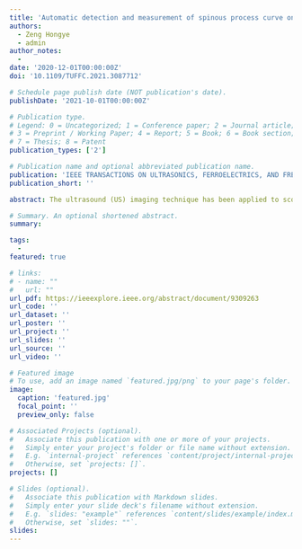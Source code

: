 ```yaml
---
title: 'Automatic detection and measurement of spinous process curve on clinical ultrasound spine images'
authors:
  - Zeng Hongye
  - admin
author_notes:
  -
date: '2020-12-01T00:00:00Z'
doi: '10.1109/TUFFC.2021.3087712'

# Schedule page publish date (NOT publication's date).
publishDate: '2021-10-01T00:00:00Z'

# Publication type.
# Legend: 0 = Uncategorized; 1 = Conference paper; 2 = Journal article;
# 3 = Preprint / Working Paper; 4 = Report; 5 = Book; 6 = Book section;
# 7 = Thesis; 8 = Patent
publication_types: ['2']

# Publication name and optional abbreviated publication name.
publication: 'IEEE TRANSACTIONS ON ULTRASONICS, FERROELECTRICS, AND FREQUENCY CONTROL'
publication_short: ''

abstract: The ultrasound (US) imaging technique has been applied to scoliosis assessment, and the proxy Cobb angle can be acquired on the US coronal images. The spinous process angle (SPA) is a valuable parameter to indicate 3-D deformity of spine. However, the SPA cannot be measured on US images since the spinous process (SP) is merged in the soft tissue layer and impossible to be identified on the coronal view directly. A new method based on the gradient vector flow (GVF) snake model was proposed to automatically locate SP position on the US transverse images, and the density-based spatial clustering of application with noise (DBSCAN) was used to remove the outliers out of the detected location results. With marking the SP points on the US coronal image, the SP curve was interpolated and the SPA was measured. The algorithm was evaluated on 50 subjects with various severity of scoliosis, and two raters measured the SPA on both US images and radiographs manually. The mean absolute differences (MADs) of SPAs obtained from the two modalities were 3.4° ± 2.4° and 3.6° ± 2.8° for the two raters, respectively, which were less than the clinical acceptance error (5°), and the results reported a good linear correlation ( r > 0.85) between the US method and radiography. It indicates that the proposed method can be a promising approach for SPA measurement using the US imaging technique.

# Summary. An optional shortened abstract.
summary: 

tags:
  - 
featured: true

# links:
# - name: ""
#   url: ""
url_pdf: https://ieeexplore.ieee.org/abstract/document/9309263
url_code: ''
url_dataset: ''
url_poster: ''
url_project: ''
url_slides: ''
url_source: ''
url_video: ''

# Featured image
# To use, add an image named `featured.jpg/png` to your page's folder.
image:
  caption: 'featured.jpg'
  focal_point: ''
  preview_only: false

# Associated Projects (optional).
#   Associate this publication with one or more of your projects.
#   Simply enter your project's folder or file name without extension.
#   E.g. `internal-project` references `content/project/internal-project/index.md`.
#   Otherwise, set `projects: []`.
projects: []

# Slides (optional).
#   Associate this publication with Markdown slides.
#   Simply enter your slide deck's filename without extension.
#   E.g. `slides: "example"` references `content/slides/example/index.md`.
#   Otherwise, set `slides: ""`.
slides:
---
```



